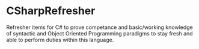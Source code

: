 # CSharpRefresher
Refresher items for C# to prove competance and basic/working knowledge of syntactic and Object Oriented Programming paradigms to stay fresh and able to perform duties within this language.
